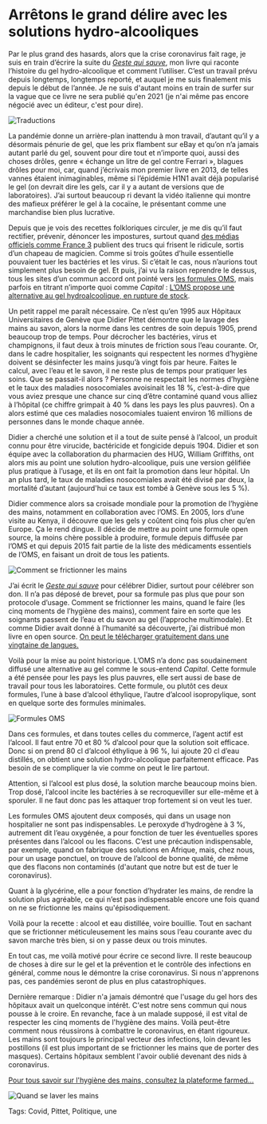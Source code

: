# Arrêtons le grand délire avec les solutions hydro-alcooliques

Par le plus grand des hasards, alors que la crise coronavirus fait rage, je suis en train d’écrire la suite du [*Geste qui sauve*](https://tcrouzet.com/le-geste-qui-sauve/), mon livre qui raconte l’histoire du gel hydro-alcoolique et comment l’utiliser. C’est un travail prévu depuis longtemps, longtemps reporté, et auquel je me suis finalement mis depuis le début de l’année. Je ne suis d'autant moins en train de surfer sur la vague que ce livre ne sera publié qu'en 2021 (je n'ai même pas encore négocié avec un éditeur, c'est pour dire).<span id="more-53522"></span>

![Traductions](https://tcrouzet.comhttps://tcrouzet.com/images_tc/2019/01/planche.jpg)

La pandémie donne un arrière-plan inattendu à mon travail, d’autant qu’il y a désormais pénurie de gel, que les prix flambent sur eBay et qu’on n’a jamais autant parlé du gel, souvent pour dire tout et n’importe quoi, aussi des choses drôles, genre « échange un litre de gel contre Ferrari », blagues drôles pour moi, car, quand j’écrivais mon premier livre en 2013, de telles vannes étaient inimaginables, même si l’épidémie H1N1 avait déjà popularisé le gel (on devrait dire les gels, car il y a autant de versions que de laboratoires). J’ai surtout beaucoup ri devant la vidéo italienne qui montre des mafieux préférer le gel à la cocaïne, le présentant comme une marchandise bien plus lucrative.

Depuis que je vois des recettes folkloriques circuler, je me dis qu’il faut rectifier, prévenir, dénoncer les impostures, surtout quand [des médias officiels comme France 3](https://france3-regions.francetvinfo.fr/bourgogne-franche-comte/coronavirus-covid-19-voici-3-recettes-faciles-fabriquer-votre-gel-hydroalcoolique-1794133.html) publient des trucs qui frisent le ridicule, sortis d’un chapeau de magicien. Comme si trois goûtes d’huile essentielle pouvaient tuer les bactéries et les virus. Si c’était le cas, nous n’aurions tout simplement plus besoin de gel. Et puis, j’ai vu la raison reprendre le dessus, tous les sites d’un commun accord ont pointé vers [les formules OMS](https://www.who.int/gpsc/5may/tools/system_change/guide_production_locale_produit_hydro_alcoolique.pdf?ua=1), mais parfois en titrant n’importe quoi comme *Capital* : [L’OMS propose une alternative au gel hydroalcoolique, en rupture de stock](.https://www.capital.fr/economie-politique/coronavirus-loms-propose-une-alternative-au-gel-hydroalcoolique-en-rupture-de-stock-1363564).

Un petit rappel me paraît nécessaire. Ce n’est qu’en 1995 aux Hôpitaux Universitaires de Genève que Didier Pittet démontre que le lavage des mains au savon, alors la norme dans les centres de soin depuis 1905, prend beaucoup trop de temps. Pour décrocher les bactéries, virus et champignons, il faut deux à trois minutes de friction sous l’eau courante. Or, dans le cadre hospitalier, les soignants qui respectent les normes d’hygiène doivent se désinfecter les mains jusqu’à vingt fois par heure. Faites le calcul, avec l’eau et le savon, il ne reste plus de temps pour pratiquer les soins. Que se passait-il alors ? Personne ne respectait les normes d’hygiène et le taux des maladies nosocomiales avoisinait les 18 %, c’est-à-dire que vous aviez presque une chance sur cinq d’être contaminé quand vous alliez à l’hôpital (ce chiffre grimpait à 40 % dans les pays les plus pauvres). On a alors estimé que ces maladies nosocomiales tuaient environ 16 millions de personnes dans le monde chaque année.

Didier a cherché une solution et il a tout de suite pensé à l’alcool, un produit connu pour être virucide, bactéricide et fongicide depuis 1904. Didier et son équipe avec la collaboration du pharmacien des HUG, William Griffiths, ont alors mis au point une solution hydro-alcoolique, puis une version gélifiée plus pratique à l’usage, et ils en ont fait la promotion dans leur hôpital. Un an plus tard, le taux de maladies nosocomiales avait été divisé par deux, la mortalité d’autant (aujourd'hui ce taux est tombé à Genève sous les 5 %).

Didier commence alors sa croisade mondiale pour la promotion de l’hygiène des mains, notamment en collaboration avec l’OMS. En 2005, lors d’une visite au Kenya, il découvre que les gels y coûtent cinq fois plus cher qu’en Europe. Ça le rend dingue. Il décide de mettre au point une formule open source, la moins chère possible à produire, formule depuis diffusée par l’OMS et qui depuis 2015 fait partie de la liste des médicaments essentiels de l’OMS, en faisant un droit de tous les patients.

![Comment se frictionner les mains](https://tcrouzet.comhttps://tcrouzet.com/images_tc/2020/03/friction.jpg)

J’ai écrit le [*Geste qui sauve*](https://tcrouzet.com/le-geste-qui-sauve/) pour célébrer Didier, surtout pour célébrer son don. Il n’a pas déposé de brevet, pour sa formule pas plus que pour son protocole d’usage. Comment se frictionner les mains, quand le faire (les cinq moments de l’hygiène des mains), comment faire en sorte que les soignants passent de l’eau et du savon au gel (l’approche multimodale). Et comme Didier avait donné à l’humanité sa découverte, j’ai distribué mon livre en open source. [On peut le télécharger gratuitement dans une vingtaine de langues.](https://tcrouzet.com/le-geste-qui-sauve/downloads/)

Voilà pour la mise au point historique. L’OMS n’a donc pas soudainement diffusé une alternative au gel comme le sous-entend *Capital*. Cette formule a été pensée pour les pays les plus pauvres, elle sert aussi de base de travail pour tous les laboratoires. Cette formule, ou plutôt ces deux formules, l’une à base d’alcool éthylique, l’autre d’alcool isopropylique, sont en quelque sorte des formules minimales.

![Formules OMS](https://tcrouzet.comhttps://tcrouzet.com/images_tc/2020/03/foms.jpg)

Dans ces formules, et dans toutes celles du commerce, l’agent actif est l’alcool. Il faut entre 70 et 80 % d’alcool pour que la solution soit efficace. Donc si on prend 80 cl d’alcool éthylique à 96 %, lui ajoute 20 cl d’eau distillés, on obtient une solution hydro-alcoolique parfaitement efficace. Pas besoin de se compliquer la vie comme on peut le lire partout.

Attention, si l’alcool est plus dosé, la solution marche beaucoup moins bien. Trop dosé, l’alcool incite les bactéries à se recroqueviller sur elle-même et à sporuler. Il ne faut donc pas les attaquer trop fortement si on veut les tuer.

Les formules OMS ajoutent deux composés, qui dans un usage non hospitalier ne sont pas indispensables. Le peroxyde d’hydrogène à 3 %, autrement dit l’eau oxygénée, a pour fonction de tuer les éventuelles spores présentes dans l’alcool ou les flacons. C’est une précaution indispensable, par exemple, quand on fabrique des solutions en Afrique, mais, chez nous, pour un usage ponctuel, on trouve de l’alcool de bonne qualité, de même que des flacons non contaminés (d'autant que notre but est de tuer le coronavirus).

Quant à la glycérine, elle a pour fonction d’hydrater les mains, de rendre la solution plus agréable, ce qui n’est pas indispensable encore une fois quand on ne se frictionne les mains qu'épisodiquement.

Voilà pour la recette : alcool et eau distillée, voire bouillie. Tout en sachant que se frictionner méticuleusement les mains sous l’eau courante avec du savon marche très bien, si on y passe deux ou trois minutes.

En tout cas, me voilà motivé pour écrire ce second livre. Il reste beaucoup de choses à dire sur le gel et la prévention et le contrôle des infections en général, comme nous le démontre la crise coronavirus. Si nous n'apprenons pas, ces pandémies seront de plus en plus catastrophiques.

Dernière remarque : Didier n'a jamais démontré que l'usage du gel hors des hôpitaux avait un quelconque intérêt. C'est notre sens commun qui nous pousse à le croire. En revanche, face à un malade supposé, il est vital de respecter les cinq moments de l'hygiène des mains. Voilà peut-être comment nous réussirons à combattre le coronavirus, en étant rigoureux. Les mains sont toujours le principal vecteur des infections, loin devant les postillons (il est plus important de se frictionner les mains que de porter des masques). Certains hôpitaux semblent l'avoir oublié devenant des nids à coronavirus.

[Pour tous savoir sur l'hygiène des mains, consultez la plateforme farmed…](https://pharmed.datapharma.ch/courses/hygiene-des-mains/)

![Quand se laver les mains](https://tcrouzet.comhttps://tcrouzet.com/images_tc/2020/03/5moments.jpg)



Tags: Covid, Pittet, Politique, une